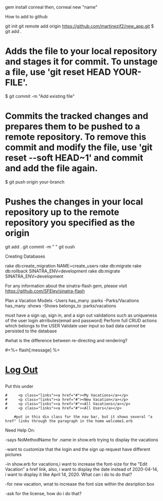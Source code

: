 
gem install corneal then,
corneal new "name"

How to add to github

git init
git remote add origin https://github.com/martinezjf2/new_app.git
$ git add .
# Adds the file to your local repository and stages it for commit. To unstage a file, use 'git reset HEAD YOUR-FILE'.
$ git commit -m "Add existing file"
# Commits the tracked changes and prepares them to be pushed to a remote repository. To remove this commit and modify the file, use 'git reset --soft HEAD~1' and commit and add the file again.
$ git push origin your-branch
# Pushes the changes in your local repository up to the remote repository you specified as the origin
git add .
git commit -m " "
git oush


Creating Databases

rake db:create_migration NAME=create_users
rake db:migrate
rake db:rollback SINATRA_ENV=development
rake db:migrate SINATRA_ENV=development


For any information about the sinatra-flash gem, please visit https://github.com/SFEley/sinatra-flash



Plan a Vacation
Models
-Users has_many :parks
-Parks/Vacations has_many :shows
-Shows belongs_to :parks/vacations

must have a sign up, sign in, and a sign out
validations such as uniqueness of the user login atrributes(email and password)
Perform full CRUD actions which belongs to the USER
Validate user input so bad data cannot be persisted to the database

 #what is the difference between re-directing and rendering?



#<%= flash[:message] %>

 #     <p class="links"><a href="#" class="logout">Log Out</a></p>

 Put this under <div class="wrapper">

    #     <p class="links"><a href="#"><My Vacations</a></p>
    #     <p class="links"><a href="#"><New Vacation</a></p>
    #     <p class="links"><a href="#"><All Vacations</a></p>
    #     <p class="links"><a href="#"><All Users</a></p>
        
        #put in this div class for the nav bar, but it shows several "a href" links through the paragraph in the home welcome1.erb



Need Help On:

<!-- -want to make the login/submit button a little bigger, -->
-says NoMethodName for .name in show.erb trying to display the vacations
<!-- -need to add "first_name" and "last_name" for create_table "vacations" and later call it within the show.erb vacation.name and in the welcome.erb, say Welcome ..@user.first_name instead of username and when i want to display "All Users" then display the name of the user instead of the username-->


-want to customize that the login and the sign up request have different pictures

-in show.erb for vacations,i want to increase the font-size for the "Edit Vacation" a href link, also, i want to display the date instead of 2020-04-14, i want to display it like April 14, 2020. What can i do to do that?

-for new vacation, wnat to increase the font size within the desription box

-ask for the license, how do i do that?

<!-- -when logging in, undefined method got 'authenticate' i guess i fixed it-->